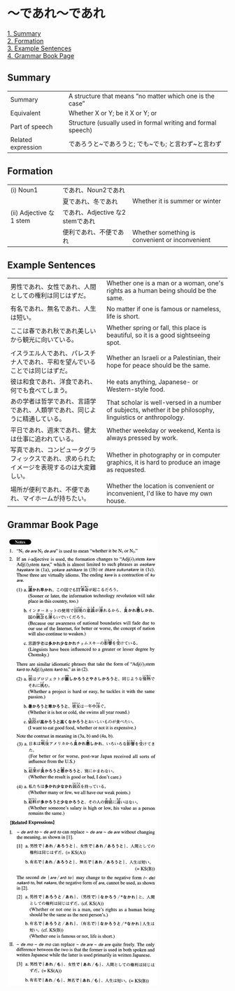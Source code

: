 # ～であれ～であれ

[1. Summary](#summary)<br>
[2. Formation](#formation)<br>
[3. Example Sentences](#example-sentences)<br>
[4. Grammar Book Page](#grammar-book-page)<br>


## Summary

<table><tr>   <td>Summary</td>   <td>A structure that means “no matter which one is the case”</td></tr><tr>   <td>Equivalent</td>   <td>Whether X or Y; be it X or Y; or</td></tr><tr>   <td>Part of speech</td>   <td>Structure (usually used in formal writing and formal speech)</td></tr><tr>   <td>Related expression</td>   <td>であろうと~であろうと; でも~でも; と言わず~と言わず</td></tr></table>

## Formation

<table class="table"><tbody><tr class="tr head"><td class="td"><span class="numbers">(i)</span> <span class="bold">Noun<span class="subscript">1</span></span></td><td class="td"><span class="concept">であれ</span><span>、Noun<span class="subscript">2</span></span><span class="concept">であれ</span></td><td class="td"></td></tr><tr class="tr"><td class="td"></td><td class="td"><span>夏</span><span class="concept">であれ</span><span>、冬</span><span class="concept">であれ</span></td><td class="td"><span>Whether it is summer or winter</span></td></tr><tr class="tr head"><td class="td"><span class="numbers">(ii)</span> <span class="bold">Adjective な1 stem</span></td><td class="td"><span class="concept">であれ</span><span>、Adjective な2 stem</span><span class="concept">であれ</span></td><td class="td"></td></tr><tr class="tr"><td class="td"></td><td class="td"><span>便利</span><span class="concept">であれ</span><span>、不便</span><span class="concept">であれ</span></td><td class="td"><span>Whether something is convenient or inconvenient</span></td></tr></tbody></table>

## Example Sentences

<table><tr>   <td>男性であれ、女性であれ、人間としての権利は同じはずだ。</td>   <td>Whether one is a man or a woman, one's rights as a human being should be the same.</td></tr><tr>   <td>有名であれ、無名であれ、人生は短い。</td>   <td>No matter if one is famous or nameless, life is short.</td></tr><tr>   <td>ここは春であれ秋であれ美しいから観光に向いている。</td>   <td>Whether spring or fall, this place is beautiful, so it is a good sightseeing spot.</td></tr><tr>   <td>イスラエル人であれ、パレスチナ人であれ、平和を望んでいることでは同じはずだ。</td>   <td>Whether an Israeli or a Palestinian, their hope for peace should be the same.</td></tr><tr>   <td>彼は和食であれ、洋食であれ、何でも食べてしまう。</td>   <td>He eats anything, Japanese- or Western-style food.</td></tr><tr>   <td>あの学者は哲学であれ、言語学であれ、人類学であれ、同じように精通している。</td>   <td>That scholar is well-versed in a number of subjects, whether it be philosophy, linguistics or anthropology.</td></tr><tr>   <td>平日であれ、週末であれ、健太は仕事に追われている。</td>   <td>Whether weekday or weekend, Kenta is always pressed by work.</td></tr><tr>   <td>写真であれ、コンピュータグラフィックスであれ、求められたイメージを表現するのは大変難しい。</td>   <td>Whether in photography or in computer graphics, it is hard to produce an image as requested.</td></tr><tr>   <td>場所が便利であれ、不便であれ、マイホームが持ちたい。</td>   <td>Whether the location is convenient or inconvenient, I'd like to have my own house.</td></tr></table>

## Grammar Book Page

![](../img/Advancedであれ～であれ.png)


